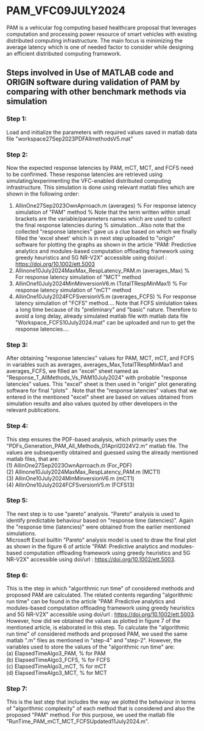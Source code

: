 # PAM_VFC09JULY2024
PAM is a vehicular fog computing based healthcare proposal that  leverages computation and processing power resource of smart vehicles with existing distributed computing infrastructure. The main focus is minimizing the average latency which is one of needed factor to consider while designing an efficient distributed computing framework.
## Steps involved in Use of MATLAB code and ORIGIN software during validation of PAM by comparing with other benchmark methods via simulation
### Step 1:
Load and initialize the parameters with required values saved in matlab data file "workspace27Sep2023PDFAllmethodsV5.mat"
### Step 2:
Now the expected response latencies by PAM, mCT, MCT, and FCFS need to be confirmed. These response latencies are retrieved using simulating/experimenting the VFC-enabled distributed computing infrastructure. This simulation is done using relevant matlab files which are shown in the following order:
1) AllinOne27Sep2023OwnAprroach.m   (averages)           % For response latency simulation of "PAM" method  % Note that the term written within small brackets are the variable/parameters names which are used to collect the final response latencies during 
                                                         % simulation...Also note that the collected "response latencies" gave us a clue based on which we finally filled the 'excel sheet' which is in next step uploaded to "origin" software for plotting the graphs as shown in the article "PAM: Predictive analytics and modules-based computation offloading framework using greedy heuristics and 5G NR-V2X" accessible using doi/url : https://doi.org/10.1002/ett.5003
2) Allinone10July2024MaxMax_RespLatency_PAM.m (averages_Max) % For response latency simulation of "MCT" method
3) AllinOne10July2024MinMinversionV6.m  (TotalTRespMinMax1)  % For response latency simulation of "mCT" method
4) AllinOne10July2024FCFSversionV5.m  (averages_FCFS) % For response latency simulation of "FCFS" method.... Note that FCFS simlulation takes a long time because of its "preliminary" and "basic" nature. Therefore to avoid a long delay, already simulated matlab file with matlab data file "Workspace_FCFS10July2024.mat" can be uploaded and run to get the response latencies....
### Step 3:
After obtaining "response latencies" values for PAM, MCT, mCT, and FCFS in variables such as averages, averages_Max,TotalTRespMinMax1 and averages_FCFS, we filled an "excel" sheet named as "Response_T_AllMethods_Vs_PAM10July2024" with probable "response latencies" values. This "excel" sheet is then used in "origin" plot generating software for final "plots" . Note that the "response latencies" values that we entered in the mentioned "excel" sheet are based on values obtained from simulation results and also values quoted by other developers in the relevant publications.
### Step 4:
This step ensures the PDF-based analysis, which primarily uses the "PDFs_Generation_PAM_All_Methods_01April2024V2.m" matlab file. The values are subsequently obtained and guessed using the already mentioned matlab files, that are: <br/>
(1) AllinOne27Sep2023OwnAprroach.m   (For_PDF)               <br/>
(2) Allinone10July2024MaxMax_RespLatency_PAM.m (MCT1)        <br/>
(3) AllinOne10July2024MinMinversionV6.m  (mCT1)              <br/>
(4) AllinOne10July2024FCFSversionV5.m  (FCFS13)              <br/>
### Step 5:
The next step is to use "pareto" analysis. "Pareto" analysis is used to identify predictable behaviour based on "response time (latencies)". Again the "response time (latencies)" were obtained from the earlier mentioned simulations. <br/> Microsoft Excel builtin "Pareto" analysis model is used to draw the final plot as shown in the figure 6 of article "PAM: Predictive analytics and modules-based computation offloading framework using greedy heuristics and 5G NR-V2X" accessible using doi/url : https://doi.org/10.1002/ett.5003.
### Step 6: <br/>
This is the step in which "algorithmic run time" of considered methods and proposed PAM are calculated. The related contents regarding "algorithmic run time" can be found in the article "PAM: Predictive analytics and modules-based computation offloading framework using greedy heuristics and 5G NR-V2X" accessible using doi/url : https://doi.org/10.1002/ett.5003. However, how did we obtained the values as plotted in figure 7 of the mentioned article, is elaborated in this step. To calculate the "algorithmic run time" of considered methods and proposed PAM, we used the same matlab ".m" files as mentioned in "step-4" and "step-2". However, the variables used to store the values of the "algorithmic run time" are: <br/> 
(a) ElapsedTimeAlgo3_PAM,  % for PAM <br/> 
(b) ElapsedTimeAlgo3_FCFS,  % for FCFS <br/> 
(c) ElapsedTimeAlgo3_mCT,  % for mCT <br/> 
(d) ElapsedTimeAlgo3_MCT,  % for MCT <br/>
### Step 7: <br/>
This is the last step that includes the way we plotted the behaviour in terms of "algorithmic complexity" of each method that is considered and also the proposed "PAM" method. For this purpose, we used the matlab file "RunTime_PAM_mCT_MCT_FCFSUpdated11July2024.m".
